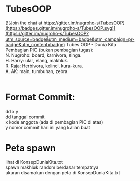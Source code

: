 # TubesOOP

[![Join the chat at https://gitter.im/nugroho-s/TubesOOP](https://badges.gitter.im/nugroho-s/TubesOOP.svg)](https://gitter.im/nugroho-s/TubesOOP?utm_source=badge&utm_medium=badge&utm_campaign=pr-badge&utm_content=badge)
Tubes OOP - Dunia Kita<br/>
Pembagian PIC (bukan pembagian tugas):<br/>
N. Nugroho: board, karnivora, singa.<br/>
H. Harry: ular, elang, makhluk.<br/>
R. Raja: Herbivora, kelinci, kura-kura.<br/>
A. AK: main, tumbuhan, zebra.<br/>
<br/>
# Format Commit:
dd x y<br/>
dd tanggal commit<br/>
x kode anggota (ada di pembagian PIC di atas)<br/>
y nomor commit hari ini yang kalian buat<br/>

# Peta spawn
lihat di KonsepDuniaKita.txt<br/>
spawn makhluk random berdasar tempatnya<br/>
ukuran disamakan dengan peta di KonsepDuniaKita.txt<br/>